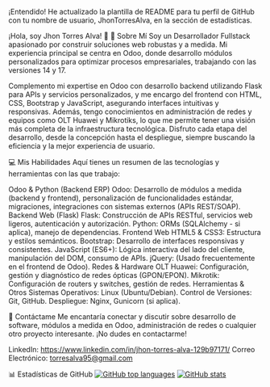 ¡Entendido! He actualizado la plantilla de README para tu perfil de GitHub con tu nombre de usuario, JhonTorresAlva, en la sección de estadísticas.

¡Hola, soy Jhon Torres Alva! 👋
🚀 Sobre Mí
Soy un Desarrollador Fullstack apasionado por construir soluciones web robustas y a medida. Mi experiencia principal se centra en Odoo, donde desarrollo módulos personalizados para optimizar procesos empresariales, trabajando con las versiones 14 y 17.

Complemento mi expertise en Odoo con desarrollo backend utilizando Flask para APIs y servicios personalizados, y me encargo del frontend con HTML, CSS, Bootstrap y JavaScript, asegurando interfaces intuitivas y responsivas. Además, tengo conocimientos en administración de redes y equipos como OLT Huawei y Mikrotiks, lo que me permite tener una visión más completa de la infraestructura tecnológica. Disfruto cada etapa del desarrollo, desde la concepción hasta el despliegue, siempre buscando la eficiencia y la mejor experiencia de usuario.

💻 Mis Habilidades
Aquí tienes un resumen de las tecnologías y herramientas con las que trabajo:

Odoo & Python (Backend ERP)
Odoo: Desarrollo de módulos a medida (backend y frontend), personalización de funcionalidades estándar, migraciones, integraciones con sistemas externos (APIs REST/SOAP).
Backend Web (Flask)
Flask: Construcción de APIs RESTful, servicios web ligeros, autenticación y autorización.
Python: ORMs (SQLAlchemy - si aplica), manejo de dependencias.
Frontend Web
HTML5 & CSS3: Estructura y estilos semánticos.
Bootstrap: Desarrollo de interfaces responsivas y consistentes.
JavaScript (ES6+): Lógica interactiva del lado del cliente, manipulación del DOM, consumo de APIs.
jQuery: (Usado frecuentemente en el frontend de Odoo).
Redes & Hardware
OLT Huawei: Configuración, gestión y diagnóstico de redes ópticas (GPON/EPON).
Mikrotik: Configuración de routers y switches, gestión de redes.
Herramientas & Otros
Sistemas Operativos: Linux (Ubuntu/Debian).
Control de Versiones: Git, GitHub.
Despliegue: Nginx, Gunicorn (si aplica).

💬 Contáctame
Me encantaría conectar y discutir sobre desarrollo de software, módulos a medida en Odoo, administración de redes o cualquier otro proyecto interesante. ¡No dudes en contactarme!

LinkedIn: https://www.linkedin.com/in/jhon-torres-alva-129b97171/
Correo Electrónico: torresalva95@gmail.com

📊 Estadísticas de GitHub
[![GitHub top languages](https://github-readme-stats.vercel.app/api/top-langs/?username=JhonTorresAlva&layout=compact&theme=dark&hide_title=true)](https://github.com/anuraghazra/github-readme-stats)
[![GitHub stats](https://github-readme-stats.vercel.app/api?username=JhonTorresAlva&show_icons=true&theme=dark&hide_title=true)](https://github.com/anuraghazra/github-readme-stats)
